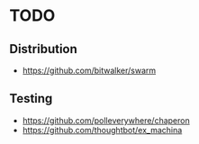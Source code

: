 # TODO

## Distribution

* https://github.com/bitwalker/swarm

## Testing

* https://github.com/polleverywhere/chaperon
* https://github.com/thoughtbot/ex_machina
